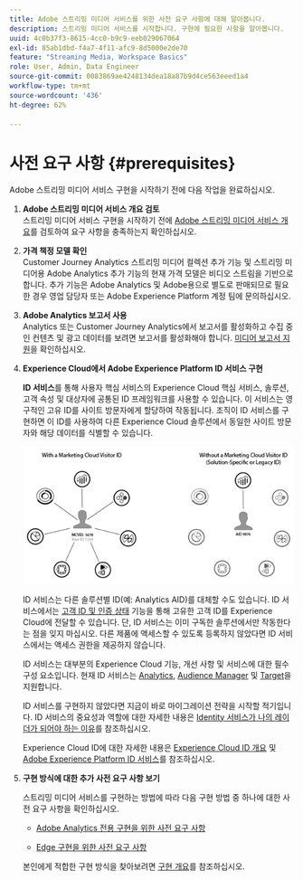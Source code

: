 ```yaml
---
title: Adobe 스트리밍 미디어 서비스를 위한 사전 요구 사항에 대해 알아봅니다.
description: 스트리밍 미디어 서비스를 시작합니다. 구현에 필요한 사항을 알아봅니다.
uuid: 4c0b37f3-8615-4cc0-b9c9-eeb029067064
exl-id: 85ab1dbd-f4a7-4f11-afc9-8d5000e2de70
feature: "Streaming Media, Workspace Basics"
role: User, Admin, Data Engineer
source-git-commit: 0083869ae4248134dea18a87b9d4ce563eeed1a4
workflow-type: tm+mt
source-wordcount: '436'
ht-degree: 62%

---
```


# 사전 요구 사항 {#prerequisites}

Adobe 스트리밍 미디어 서비스 구현을 시작하기 전에 다음 작업을 완료하십시오.

1. **Adobe 스트리밍 미디어 서비스 개요 검토**<br>
스트리밍 미디어 서비스 구현을 시작하기 전에 [Adobe 스트리밍 미디어 서비스 개요](/help/media-overview.md)를 검토하여 요구 사항을 충족하는지 확인하십시오.

1. **가격 책정 모델 확인**<br>
Customer Journey Analytics 스트리밍 미디어 컬렉션 추가 기능 및 스트리밍 미디어용 Adobe Analytics 추가 기능의 현재 가격 모델은 비디오 스트림을 기반으로 합니다. 추가 기능은 Adobe Analytics 및 Adobe용으로 별도로 판매되므로 필요한 경우 영업 담당자 또는 Adobe Experience Platform 계정 팀에 문의하십시오.

1. **Adobe Analytics 보고서 사용**<br>
Analytics 또는 Customer Journey Analytics에서 보고서를 활성화하고 수집 중인 컨텐츠 및 광고 데이터를 보려면 보고서를 활성화해야 합니다. [미디어 보고서 지원](/help/reporting/media-reports-enable.md)을 확인하십시오.

1. **Experience Cloud에서 Adobe Experience Platform ID 서비스 구현**

   **ID 서비스**&#x200B;를 통해 사용자 핵심 서비스의 Experience Cloud 핵심 서비스, 솔루션, 고객 속성 및 대상자에 공통된 ID 프레임워크를 사용할 수 있습니다. 이 서비스는 영구적인 고유 ID를 사이트 방문자에게 할당하여 작동됩니다. 조직이 ID 서비스를 구현하면 이 ID를 사용하여 다른 Experience Cloud 솔루션에서 동일한 사이트 방문자와 해당 데이터를 식별할 수 있습니다.

   ![ID 서비스 그래픽](assets/mc_id_service_graphic.png)

   ID 서비스는 다른 솔루션별 ID(예: Analytics AID)를 대체할 수도 있습니다. ID 서비스에서는 [고객 ID 및 인증 상태](https://experienceleague.adobe.com/docs/id-service/using/reference/authenticated-state.html?lang=ko-KR) 기능을 통해 고유한 고객 ID를 Experience Cloud에 전달할 수 있습니다. 단, ID 서비스는 이미 구독한 솔루션에서만 작동한다는 점을 잊지 마십시오. 다른 제품에 액세스할 수 있도록 등록하지 않았다면 ID 서비스에서는 액세스 권한을 제공하지 않습니다.

   ID 서비스는 대부분의 Experience Cloud 기능, 개선 사항 및 서비스에 대한 필수 구성 요소입니다. 현재 ID 서비스는 [Analytics](https://www.adobe.com/kr/marketing-cloud/web-analytics.html), [Audience Manager](https://www.adobe.com/kr/marketing-cloud/data-management-platform.html) 및 [Target](https://www.adobe.com/kr/marketing-cloud/testing-targeting.html)을 지원합니다.

   ID 서비스를 구현하지 않았다면 지금이 바로 마이그레이션 전략을 시작할 적기입니다. ID 서비스의 중요성과 역할에 대한 자세한 내용은 [Identity 서비스가 나의 레이더가 되어야 하는 이유](https://theblog.adobe.com/why-new-adobe-marketing-cloud-id-service-should-be-on-your-radar/)를 참조하십시오.

   Experience Cloud ID에 대한 자세한 내용은 [Experience Cloud ID 개요](https://experienceleague.adobe.com/docs/id-service/using/intro/overview.html?lang=ko) 및 [Adobe Experience Platform ID 서비스](https://experienceleague.adobe.com/docs/id-service/using/home.html?lang=ko)를 참조하십시오.

1. **구현 방식에 대한 추가 사전 요구 사항 보기**

   스트리밍 미디어 서비스를 구현하는 방법에 따라 다음 구현 방법 중 하나에 대한 사전 요구 사항을 확인하십시오.

   * [Adobe Analytics 전용 구현을 위한 사전 요구 사항](/help/implementation/media-sdk/setup/prerequisites-analytics.md)

   * [Edge 구현을 위한 사전 요구 사항](/help/implementation/edge/prerequisites-edge.md)

   본인에게 적합한 구현 방식을 찾아보려면 [구현 개요](/help/implementation/overview.md)를 참조하십시오.
